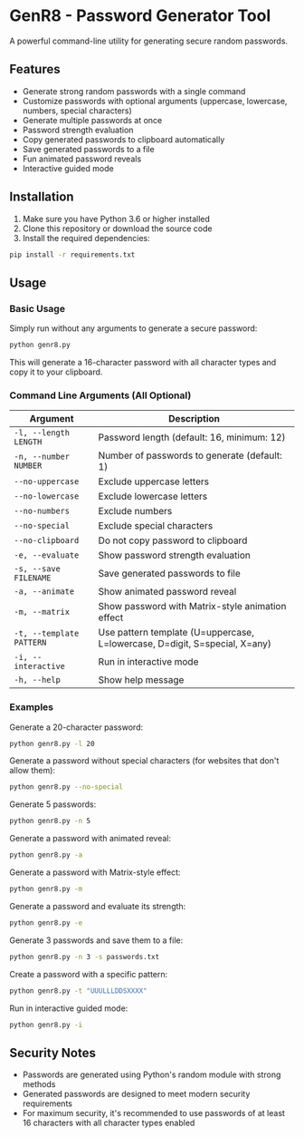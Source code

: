 # GenR8 - Password Generator Tool

A powerful command-line utility for generating secure random passwords.

## Features

- Generate strong random passwords with a single command
- Customize passwords with optional arguments (uppercase, lowercase, numbers, special characters)
- Generate multiple passwords at once
- Password strength evaluation
- Copy generated passwords to clipboard automatically
- Save generated passwords to a file
- Fun animated password reveals
- Interactive guided mode

## Installation

1. Make sure you have Python 3.6 or higher installed
2. Clone this repository or download the source code
3. Install the required dependencies:

```bash
pip install -r requirements.txt
```

## Usage

### Basic Usage
Simply run without any arguments to generate a secure password:

```bash
python genr8.py
```

This will generate a 16-character password with all character types and copy it to your clipboard.

### Command Line Arguments (All Optional)

| Argument | Description |
|----------|-------------|
| `-l, --length LENGTH` | Password length (default: 16, minimum: 12) |
| `-n, --number NUMBER` | Number of passwords to generate (default: 1) |
| `--no-uppercase` | Exclude uppercase letters |
| `--no-lowercase` | Exclude lowercase letters |
| `--no-numbers` | Exclude numbers |
| `--no-special` | Exclude special characters |
| `--no-clipboard` | Do not copy password to clipboard |
| `-e, --evaluate` | Show password strength evaluation |
| `-s, --save FILENAME` | Save generated passwords to file |
| `-a, --animate` | Show animated password reveal |
| `-m, --matrix` | Show password with Matrix-style animation effect |
| `-t, --template PATTERN` | Use pattern template (U=uppercase, L=lowercase, D=digit, S=special, X=any) |
| `-i, --interactive` | Run in interactive mode |
| `-h, --help` | Show help message |

### Examples

Generate a 20-character password:
```bash
python genr8.py -l 20
```

Generate a password without special characters (for websites that don't allow them):
```bash
python genr8.py --no-special
```

Generate 5 passwords:
```bash
python genr8.py -n 5
```

Generate a password with animated reveal:
```bash
python genr8.py -a
```

Generate a password with Matrix-style effect:
```bash
python genr8.py -m
```

Generate a password and evaluate its strength:
```bash
python genr8.py -e
```

Generate 3 passwords and save them to a file:
```bash
python genr8.py -n 3 -s passwords.txt
```

Create a password with a specific pattern:
```bash
python genr8.py -t "UUULLLDDSXXXX"
```

Run in interactive guided mode:
```bash
python genr8.py -i
```

## Security Notes

- Passwords are generated using Python's random module with strong methods
- Generated passwords are designed to meet modern security requirements
- For maximum security, it's recommended to use passwords of at least 16 characters with all character types enabled